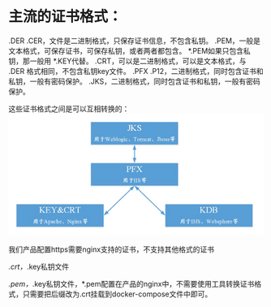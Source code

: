 

# 主流的证书格式：

.DER .CER，文件是二进制格式，只保存证书信息，不包含私钥。
.PEM，一般是文本格式，可保存证书，可保存私钥，或者两者都包含。 *.PEM如果只包含私钥，那一般用 *.KEY代替。
.CRT，可以是二进制格式，可以是文本格式，与 .DER 格式相同，不包含私钥key文件。
.PFX .P12，二进制格式，同时包含证书和私钥，一般有密码保护。
.JKS，二进制格式，同时包含证书和私钥，一般有密码保护。

这些证书格式之间是可以互相转换的：
![assert_https](./assert_https.png)


我们产品配置https需要nginx支持的证书，不支持其他格式的证书

*.crt，*.key私钥文件

*.pem，*.key私钥文件，*.pem配置在产品的nginx中，不需要使用工具转换证书格式，只需要把后缀改为.crt挂载到docker-compose文件中即可。